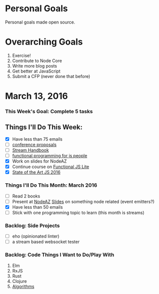 Personal Goals
==============

Personal goals made open source.

# Overarching Goals
1. Exercise!
2. Contribute to Node Core
3. Write more blog posts
4. Get better at JavaScript
5. Submit a CFP (never done that before)

# March 13, 2016

### This Week's Goal: Complete 5 tasks

## Things I'll Do This Week:
- [x] Have less than 75 emails
- [ ] [conference proposals](http://rckbt.me/2014/01/conference-proposals/)
- [ ] [Stream Handbook](https://github.com/substack/stream-handbook)
- [ ] [functional programming for js people](https://medium.com/@chetcorcos/functional-programming-for-javascript-people-1915d8775504#.asjyzlczo)
- [x] Work on slides for NodeAZ
- [x] Continue course on [Functional JS Lite](https://frontendmasters.com/courses/functional-js-lite/#v=mpx9vosfmi&p=0.3056)
- [x] [State of the Art JS 2016](https://medium.com/javascript-and-opinions/state-of-the-art-javascript-in-2016-ab67fc68eb0b#.m4f974ysu)

### Things I'll Do This Month: March 2016
- [ ] Read 2 books
- [ ] Present at [NodeAZ](http://www.meetup.com/NodeAZ/) [Slides](http://www.decksetapp.com/) on something node related (event emitters?)
- [x] Have less than 50 emails
- [ ] Stick with one programming topic to learn (this month is streams)

### Backlog: Side Projects
- [ ] eho (opinionated linter)
- [ ] a stream based websocket tester

### Backlog: Code Things I Want to Do/Play With
1. Elm
2. RxJS
3. Rust
4. Clojure
5. [Algorithms](https://www.coursera.org/learn/algorithmic-toolbox/)
